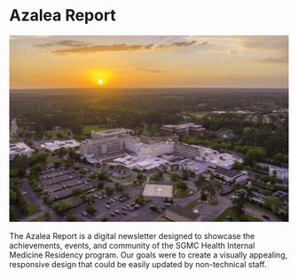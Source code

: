 # Azalea Report

![SGMC Health's new health tower](./readme-sgmc.jpeg)

The Azalea Report is a digital newsletter designed to showcase the achievements, events, and community of the SGMC Health Internal Medicine Residency program. Our goals were to create a visually appealing, responsive design that could be easily updated by non-technical staff.

